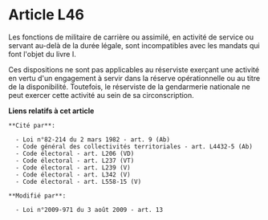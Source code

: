 # Article L46

Les fonctions de militaire de carrière ou assimilé, en activité de service ou servant au-delà de la durée légale, sont
incompatibles avec les mandats qui font l'objet du livre I.

Ces dispositions ne sont pas applicables au réserviste exerçant une activité en vertu d'un engagement à servir dans la
réserve opérationnelle ou au titre de la disponibilité. Toutefois, le réserviste de la gendarmerie nationale ne peut exercer
cette activité au sein de sa circonscription.

**Liens relatifs à cet article**

	**Cité par**:

	  - Loi n°82-214 du 2 mars 1982 - art. 9 (Ab)
	  - Code général des collectivités territoriales - art. L4432-5 (Ab)
	  - Code électoral - art. L206 (VD)
	  - Code électoral - art. L237 (VT)
	  - Code électoral - art. L239 (V)
	  - Code électoral - art. L342 (V)
	  - Code électoral - art. L558-15 (V)

	**Modifié par**:

	  - Loi n°2009-971 du 3 août 2009 - art. 13
